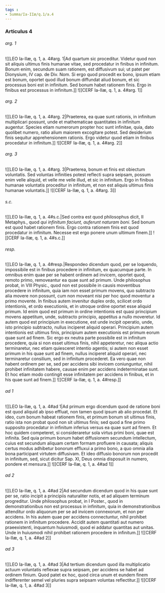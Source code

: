 ```yaml
---
tags : 
- Summa/Ia-IIæ/q.1/a.4
---
```


### Articulus 4

###### arg. 1
![[LEO Ia-IIæ, q. 1, a. 4#arg. 1|Ad quartum sic proceditur. Videtur quod non sit aliquis ultimus finis humanae vitae, sed procedatur in finibus in infinitum. Bonum enim, secundum suam rationem, est diffusivum sui; ut patet per Dionysium, IV cap. de Div. Nom. Si ergo quod procedit ex bono, ipsum etiam est bonum, oportet quod illud bonum diffundat aliud bonum, et sic processus boni est in infinitum. Sed bonum habet rationem finis. Ergo in finibus est processus in infinitum.]]
![[CERF Ia-IIæ, q. 1, a. 4#arg. 1]]

###### arg. 2
![[LEO Ia-IIæ, q. 1, a. 4#arg. 2|Praeterea, ea quae sunt rationis, in infinitum multiplicari possunt, unde et mathematicae quantitates in infinitum augentur. Species etiam numerorum propter hoc sunt infinitae, quia, dato quolibet numero, ratio alium maiorem excogitare potest. Sed desiderium finis sequitur apprehensionem rationis. Ergo videtur quod etiam in finibus procedatur in infinitum.]]
![[CERF Ia-IIæ, q. 1, a. 4#arg. 2]]

###### arg. 3
![[LEO Ia-IIæ, q. 1, a. 4#arg. 3|Praeterea, bonum et finis est obiectum voluntatis. Sed voluntas infinities potest reflecti supra seipsam, possum enim velle aliquid, et velle me velle illud, et sic in infinitum. Ergo in finibus humanae voluntatis proceditur in infinitum, et non est aliquis ultimus finis humanae voluntatis.]]
![[CERF Ia-IIæ, q. 1, a. 4#arg. 3]]

###### s.c.
![[LEO Ia-IIæ, q. 1, a. 4#s.c.|Sed contra est quod philosophus dicit, II Metaphys., quod *qui infinitum faciunt, auferunt naturam boni*. Sed bonum est quod habet rationem finis. Ergo contra rationem finis est quod procedatur in infinitum. Necesse est ergo ponere unum ultimum finem.]]
![[CERF Ia-IIæ, q. 1, a. 4#s.c.]]

###### resp.
![[LEO Ia-IIæ, q. 1, a. 4#resp.|Respondeo dicendum quod, per se loquendo, impossibile est in finibus procedere in infinitum, ex quacumque parte. In omnibus enim quae per se habent ordinem ad invicem, oportet quod, remoto primo, removeantur ea quae sunt ad primum. Unde philosophus probat, in VIII Physic., quod non est possibile in causis moventibus procedere in infinitum, quia iam non esset primum movens, quo subtracto alia movere non possunt, cum non moveant nisi per hoc quod moventur a primo movente. In finibus autem invenitur duplex ordo, scilicet ordo intentionis, et ordo executionis, et in utroque ordine oportet esse aliquid primum. Id enim quod est primum in ordine intentionis est quasi principium movens appetitum, unde, subtracto principio, appetitus a nullo moveretur. Id autem quod est principium in executione, est unde incipit operatio, unde, isto principio subtracto, nullus inciperet aliquid operari. Principium autem intentionis est ultimus finis, principium autem executionis est primum eorum quae sunt ad finem. Sic ergo ex neutra parte possibile est in infinitum procedere, quia si non esset ultimus finis, nihil appeteretur, nec aliqua actio terminaretur, nec etiam quiesceret intentio agentis; si autem non esset primum in his quae sunt ad finem, nullus inciperet aliquid operari, nec terminaretur consilium, sed in infinitum procederet. Ea vero quae non habent ordinem per se, sed per accidens sibi invicem coniunguntur, nihil prohibet infinitatem habere, causae enim per accidens indeterminatae sunt. Et hoc etiam modo contingit esse infinitatem per accidens in finibus, et in his quae sunt ad finem.]]
![[CERF Ia-IIæ, q. 1, a. 4#resp.]]

###### ad 1
![[LEO Ia-IIæ, q. 1, a. 4#ad 1|Ad primum ergo dicendum quod de ratione boni est quod aliquid ab ipso effluat, non tamen quod ipsum ab alio procedat. Et ideo, cum bonum habeat rationem finis, et primum bonum sit ultimus finis, ratio ista non probat quod non sit ultimus finis; sed quod a fine primo supposito procedatur in infinitum inferius versus ea quae sunt ad finem. Et hoc quidem competeret, si consideraretur sola virtus primi boni, quae est infinita. Sed quia primum bonum habet diffusionem secundum intellectum, cuius est secundum aliquam certam formam profluere in causata; aliquis certus modus adhibetur bonorum effluxui a primo bono, a quo omnia alia bona participant virtutem diffusivam. Et ideo diffusio bonorum non procedit in infinitum, sed, sicut dicitur Sap. XI, Deus omnia disposuit in numero, pondere et mensura.]]
![[CERF Ia-IIæ, q. 1, a. 4#ad 1]]

###### ad 2
![[LEO Ia-IIæ, q. 1, a. 4#ad 2|Ad secundum dicendum quod in his quae sunt per se, ratio incipit a principiis naturaliter notis, et ad aliquem terminum progreditur. Unde philosophus probat, in I Poster., quod in demonstrationibus non est processus in infinitum, quia in demonstrationibus attenditur ordo aliquorum per se ad invicem connexorum, et non per accidens. In his autem quae per accidens connectuntur, nihil prohibet rationem in infinitum procedere. Accidit autem quantitati aut numero praeexistenti, inquantum huiusmodi, quod ei addatur quantitas aut unitas. Unde in huiusmodi nihil prohibet rationem procedere in infinitum.]]
![[CERF Ia-IIæ, q. 1, a. 4#ad 2]]

###### ad 3
![[LEO Ia-IIæ, q. 1, a. 4#ad 3|Ad tertium dicendum quod illa multiplicatio actuum voluntatis reflexae supra seipsam, per accidens se habet ad ordinem finium. Quod patet ex hoc, quod circa unum et eundem finem indifferenter semel vel pluries supra seipsam voluntas reflectitur.]]
![[CERF Ia-IIæ, q. 1, a. 4#ad 3]]


